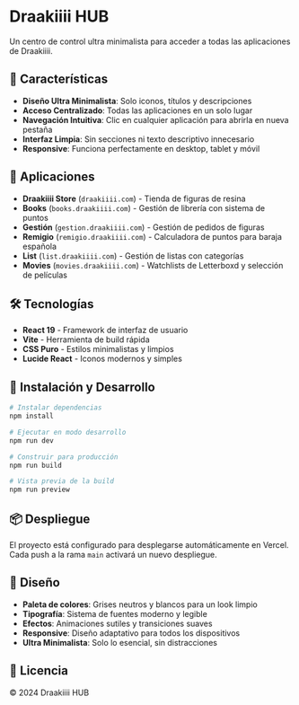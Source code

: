 # Draakiiii HUB

Un centro de control ultra minimalista para acceder a todas las aplicaciones de Draakiiii.

## 🚀 Características

- **Diseño Ultra Minimalista**: Solo iconos, títulos y descripciones
- **Acceso Centralizado**: Todas las aplicaciones en un solo lugar
- **Navegación Intuitiva**: Clic en cualquier aplicación para abrirla en nueva pestaña
- **Interfaz Limpia**: Sin secciones ni texto descriptivo innecesario
- **Responsive**: Funciona perfectamente en desktop, tablet y móvil

## 📱 Aplicaciones

- **Draakiiii Store** (`draakiiii.com`) - Tienda de figuras de resina
- **Books** (`books.draakiiii.com`) - Gestión de librería con sistema de puntos
- **Gestión** (`gestion.draakiiii.com`) - Gestión de pedidos de figuras
- **Remigio** (`remigio.draakiiii.com`) - Calculadora de puntos para baraja española
- **List** (`list.draakiiii.com`) - Gestión de listas con categorías
- **Movies** (`movies.draakiiii.com`) - Watchlists de Letterboxd y selección de películas

## 🛠️ Tecnologías

- **React 19** - Framework de interfaz de usuario
- **Vite** - Herramienta de build rápida
- **CSS Puro** - Estilos minimalistas y limpios
- **Lucide React** - Iconos modernos y simples

## 🚀 Instalación y Desarrollo

```bash
# Instalar dependencias
npm install

# Ejecutar en modo desarrollo
npm run dev

# Construir para producción
npm run build

# Vista previa de la build
npm run preview
```

## 📦 Despliegue

El proyecto está configurado para desplegarse automáticamente en Vercel. Cada push a la rama `main` activará un nuevo despliegue.

## 🎨 Diseño

- **Paleta de colores**: Grises neutros y blancos para un look limpio
- **Tipografía**: Sistema de fuentes moderno y legible
- **Efectos**: Animaciones sutiles y transiciones suaves
- **Responsive**: Diseño adaptativo para todos los dispositivos
- **Ultra Minimalista**: Solo lo esencial, sin distracciones

## 📄 Licencia

© 2024 Draakiiii HUB
